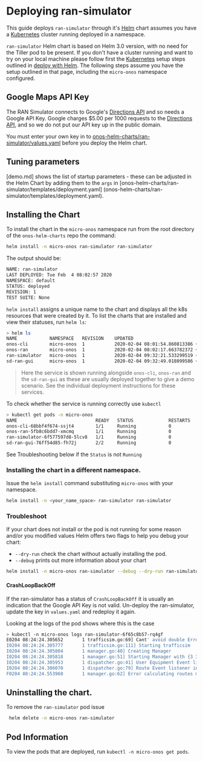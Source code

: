 # Deploying ran-simulator

This guide deploys `ran-simulator` through it's [Helm] chart assumes you have a
[Kubernetes] cluster running deployed in a namespace.

`ran-simulator` Helm chart is based on Helm 3.0 version, with no need for the Tiller pod to be present. 
If you don't have a cluster running and want to try on your local machine please follow first 
the [Kubernetes] setup steps outlined in [deploy with Helm](https://docs.onosproject.org/developers/deploy_with_helm/).
The following steps assume you have the setup outlined in that page, including the `micro-onos` namespace configured. 

## Google Maps API Key
The RAN Simulator connects to Google's [Directions API] and so needs a Google API Key.
Google charges $5.00 per 1000 requests to the [Directions API], and so we do not put
our API key up in the public domain.

You must enter your own key in to [onos-helm-charts/ran-simulator/values.yaml](onos-helm-charts/ran-simulator/values.yaml)
before you deploy the Helm chart.

## Tuning parameters
[demo.md] shows the list of startup parameters - these can be adjusted in the Helm
Chart by adding them to the `args` in [onos-helm-charts/ran-simulator/templates/deployment.yaml]
(onos-helm-charts/ran-simulator/templates/deployment.yaml).

## Installing the Chart
To install the chart in the `micro-onos` namespace run from the root directory of
the `onos-helm-charts` repo the command:
```bash
helm install -n micro-onos ran-simulator ran-simulator
```
The output should be:
```bash
NAME: ran-simulator
LAST DEPLOYED: Tue Feb  4 08:02:57 2020
NAMESPACE: default
STATUS: deployed
REVISION: 1
TEST SUITE: None
```

`helm install` assigns a unique name to the chart and displays all the k8s resources that were
created by it. To list the charts that are installed and view their statuses, run `helm ls`:

```bash
> helm ls
NAME         	NAMESPACE 	REVISION	UPDATED                                	STATUS  	CHART              	APP VERSION
onos-cli     	micro-onos	1       	2020-02-04 08:01:54.860813386 +0000 UTC	deployed	onos-cli-0.0.1     	1          
onos-ran     	micro-onos	1       	2020-02-04 08:02:17.663782372 +0000 UTC	deployed	onos-ran-0.0.1     	1          
ran-simulator	micro-onos	1       	2020-02-04 09:32:21.533299519 +0000 UTC	deployed	ran-simulator-0.0.1	1          
sd-ran-gui   	micro-onos	1       	2020-02-04 09:32:49.018099586 +0000 UTC	deployed	sd-ran-gui-0.0.1   	1  
```

> Here the service is shown running alongside `onos-cli`, `onos-ran` and the `sd-ran-gui`
> as these are usually deployed together to give a demo scenario. See the individual
> deployment instructions for these services.

To check whether the service is running correctly use `kubectl`
```bash
> kubectl get pods -n micro-onos
NAME                             READY   STATUS             RESTARTS   AGE
onos-cli-68bbf4f674-ssjt4        1/1     Running            0          18m
onos-ran-5fb8c6bdd7-xmcmq        1/1     Running            0          18m
ran-simulator-6f577597d8-5lcv8   1/1     Running            0          82s
sd-ran-gui-76ff54d85-fh72j       2/2     Running            0          54s
```

See Troubleshooting below if the `Status` is not `Running`

### Installing the chart in a different namespace.

Issue the `helm install` command substituting `micro-onos` with your namespace.
```bash
helm install -n <your_name_space> ran-simulator ran-simulator
```

### Troubleshoot
If your chart does not install or the pod is not running for some reason and/or you modified values Helm offers two flags to help you
debug your chart:  

* `--dry-run` check the chart without actually installing the pod. 
* `--debug` prints out more information about your chart

```bash
helm install -n micro-onos ran-simulator --debug --dry-run ran-simulator/
```

#### CrashLoopBackOff
If the ran-simulator has a status of `CrashLoopBackOff` it is usually an indication
that the Google API Key is not valid. Un-deploy the ran-simulator, update the key
in `values.yaml` and redeploy it again.

Looking at the logs of the pod shows where this is the case
```bash
> kubectl -n micro-onos logs ran-simulator-6f65c8b57-rq4gf
E0204 08:24:24.305652       1 trafficsim.go:69] Cant' avoid double Error logging no such flag -alsologtostderr
I0204 08:24:24.305777       1 trafficsim.go:111] Starting trafficsim
I0204 08:24:24.305804       1 manager.go:40] Creating Manager
I0204 08:24:24.305818       1 manager.go:51] Starting Manager with {3 3 0.02 0.02} {10} {3 YOUR_API_KEY_HERE 1s}
I0204 08:24:24.305953       1 dispatcher.go:41] User Equipment Event listener initialized
I0204 08:24:24.306070       1 dispatcher.go:79] Route Event listener initialized
F0204 08:24:24.553960       1 manager.go:62] Error calculating routes maps: REQUEST_DENIED - The provided API key is invalid.
``` 

## Uninstalling the chart.

To remove the `ran-simulator` pod issue
```bash
 helm delete -n micro-onos ran-simulator
```

## Pod Information

To view the pods that are deployed, run `kubectl -n micro-onos get pods`.

[Helm]: https://helm.sh/
[Kubernetes]: https://kubernetes.io/
[kind]: https://kind.sigs.k8s.io
[Directions API]: https://developers.google.com/maps/documentation/directions/start
